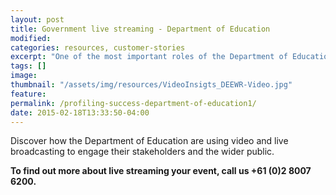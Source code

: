 ```yaml
---
layout: post
title: Government live streaming - Department of Education
modified:
categories: resources, customer-stories
excerpt: "One of the most important roles of the Department of Education is to communicate its messages and engage with the wider community, find out how they did this with Viostream"
tags: []
image:
thumbnail: "/assets/img/resources/VideoInsigts_DEEWR-Video.jpg"
feature:
permalink: /profiling-success-department-of-education1/
date: 2015-02-18T13:33:50-04:00
---
```


<div class="t-center video-containers mt-5 mb-5">
	<script src="https://publish.viostream.com/embed/ctoazt9px9nb"></script>
</div>

Discover how the Department of Education are using video and live broadcasting to engage their stakeholders and the wider public.

<strong>To find out more about live streaming your event, call us +61 (0)2 8007 6200.</strong>